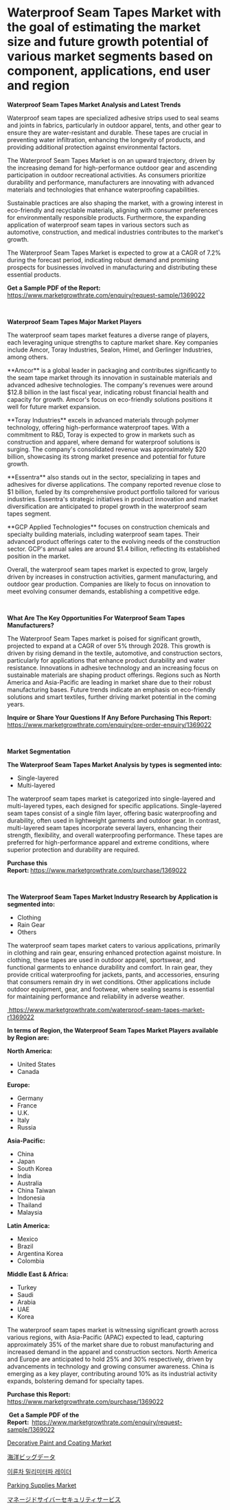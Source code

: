 <p><h1>Waterproof Seam Tapes Market with the goal of estimating the market size and future growth potential of various market segments based on component, applications, end user and region</h1></p><p><strong>Waterproof Seam Tapes Market Analysis and Latest Trends</strong></p>
<p><p>Waterproof seam tapes are specialized adhesive strips used to seal seams and joints in fabrics, particularly in outdoor apparel, tents, and other gear to ensure they are water-resistant and durable. These tapes are crucial in preventing water infiltration, enhancing the longevity of products, and providing additional protection against environmental factors. </p><p>The Waterproof Seam Tapes Market is on an upward trajectory, driven by the increasing demand for high-performance outdoor gear and ascending participation in outdoor recreational activities. As consumers prioritize durability and performance, manufacturers are innovating with advanced materials and technologies that enhance waterproofing capabilities. </p><p>Sustainable practices are also shaping the market, with a growing interest in eco-friendly and recyclable materials, aligning with consumer preferences for environmentally responsible products. Furthermore, the expanding application of waterproof seam tapes in various sectors such as automotive, construction, and medical industries contributes to the market's growth. </p><p>The Waterproof Seam Tapes Market is expected to grow at a CAGR of 7.2% during the forecast period, indicating robust demand and promising prospects for businesses involved in manufacturing and distributing these essential products.</p></p>
<p><strong>Get a Sample PDF of the Report:&nbsp;</strong> <a href="https://www.marketgrowthrate.com/enquiry/request-sample/1369022">https://www.marketgrowthrate.com/enquiry/request-sample/1369022</a></p>
<p>&nbsp;</p>
<p><strong>Waterproof Seam Tapes Major Market Players</strong></p>
<p><p>The waterproof seam tapes market features a diverse range of players, each leveraging unique strengths to capture market share. Key companies include Amcor, Toray Industries, Sealon, Himel, and Gerlinger Industries, among others.</p><p>**Amcor** is a global leader in packaging and contributes significantly to the seam tape market through its innovation in sustainable materials and advanced adhesive technologies. The company's revenues were around $12.8 billion in the last fiscal year, indicating robust financial health and capacity for growth. Amcor's focus on eco-friendly solutions positions it well for future market expansion.</p><p>**Toray Industries** excels in advanced materials through polymer technology, offering high-performance waterproof tapes. With a commitment to R&D, Toray is expected to grow in markets such as construction and apparel, where demand for waterproof solutions is surging. The company's consolidated revenue was approximately $20 billion, showcasing its strong market presence and potential for future growth.</p><p>**Essentra** also stands out in the sector, specializing in tapes and adhesives for diverse applications. The company reported revenue close to $1 billion, fueled by its comprehensive product portfolio tailored for various industries. Essentra's strategic initiatives in product innovation and market diversification are anticipated to propel growth in the waterproof seam tapes segment.</p><p>**GCP Applied Technologies** focuses on construction chemicals and specialty building materials, including waterproof seam tapes. Their advanced product offerings cater to the evolving needs of the construction sector. GCP's annual sales are around $1.4 billion, reflecting its established position in the market.</p><p>Overall, the waterproof seam tapes market is expected to grow, largely driven by increases in construction activities, garment manufacturing, and outdoor gear production. Companies are likely to focus on innovation to meet evolving consumer demands, establishing a competitive edge.</p></p>
<p>&nbsp;</p>
<p><strong>What Are The Key Opportunities For Waterproof Seam Tapes Manufacturers?</strong></p>
<p><p>The Waterproof Seam Tapes market is poised for significant growth, projected to expand at a CAGR of over 5% through 2028. This growth is driven by rising demand in the textile, automotive, and construction sectors, particularly for applications that enhance product durability and water resistance. Innovations in adhesive technology and an increasing focus on sustainable materials are shaping product offerings. Regions such as North America and Asia-Pacific are leading in market share due to their robust manufacturing bases. Future trends indicate an emphasis on eco-friendly solutions and smart textiles, further driving market potential in the coming years.</p></p>
<p><strong>Inquire or Share Your Questions If Any Before Purchasing This Report:</strong> <a href="https://www.marketgrowthrate.com/enquiry/pre-order-enquiry/1369022">https://www.marketgrowthrate.com/enquiry/pre-order-enquiry/1369022</a></p>
<p>&nbsp;</p>
<p><strong>Market Segmentation</strong></p>
<p><strong>The Waterproof Seam Tapes Market Analysis by types is segmented into:</strong></p>
<p><ul><li>Single-layered</li><li>Multi-layered</li></ul></p>
<p><p>The waterproof seam tapes market is categorized into single-layered and multi-layered types, each designed for specific applications. Single-layered seam tapes consist of a single film layer, offering basic waterproofing and durability, often used in lightweight garments and outdoor gear. In contrast, multi-layered seam tapes incorporate several layers, enhancing their strength, flexibility, and overall waterproofing performance. These tapes are preferred for high-performance apparel and extreme conditions, where superior protection and durability are required.</p></p>
<p><strong>Purchase this Report:&nbsp;</strong><a href="https://www.marketgrowthrate.com/purchase/1369022">https://www.marketgrowthrate.com/purchase/1369022</a></p>
<p>&nbsp;</p>
<p><strong>The Waterproof Seam Tapes Market Industry Research by Application is segmented into:</strong></p>
<p><ul><li>Clothing</li><li>Rain Gear</li><li>Others</li></ul></p>
<p><p>The waterproof seam tapes market caters to various applications, primarily in clothing and rain gear, ensuring enhanced protection against moisture. In clothing, these tapes are used in outdoor apparel, sportswear, and functional garments to enhance durability and comfort. In rain gear, they provide critical waterproofing for jackets, pants, and accessories, ensuring that consumers remain dry in wet conditions. Other applications include outdoor equipment, gear, and footwear, where sealing seams is essential for maintaining performance and reliability in adverse weather.</p></p>
<p><a href="https://www.marketgrowthrate.com/waterproof-seam-tapes-market-r1369022">&nbsp;https://www.marketgrowthrate.com/waterproof-seam-tapes-market-r1369022</a></p>
<p><strong>In terms of Region, the Waterproof Seam Tapes Market Players available by Region are:</strong></p>
<p>
    <p> <strong> North America: </strong>
        <ul>
            <li>United States</li>
            <li>Canada</li>
        </ul>
        </p> 
    <p> <strong> Europe: </strong>
        <ul>
            <li>Germany</li>
            <li>France</li>
            <li>U.K.</li>
            <li>Italy</li>
            <li>Russia</li>
        </ul>
        </p> 
    <p> <strong> Asia-Pacific: </strong>
        <ul>
            <li>China</li>
            <li>Japan</li>
            <li>South Korea</li>
            <li>India</li>
            <li>Australia</li>
            <li>China Taiwan</li>
            <li>Indonesia</li>
            <li>Thailand</li>
            <li>Malaysia</li>
        </ul>
        </p> 
    <p> <strong> Latin America: </strong>
        <ul>
            <li>Mexico</li>
            <li>Brazil</li>
            <li>Argentina Korea</li>
            <li>Colombia</li>
        </ul>
        </p> 
    <p> <strong> Middle East & Africa: </strong>
        <ul>
            <li>Turkey</li>
            <li>Saudi</li>
            <li>Arabia</li>
            <li>UAE</li>
            <li>Korea</li>
        </ul>
    </p>
    </p>
<p><p>The waterproof seam tapes market is witnessing significant growth across various regions, with Asia-Pacific (APAC) expected to lead, capturing approximately 35% of the market share due to robust manufacturing and increased demand in the apparel and construction sectors. North America and Europe are anticipated to hold 25% and 30% respectively, driven by advancements in technology and growing consumer awareness. China is emerging as a key player, contributing around 10% as its industrial activity expands, bolstering demand for specialty tapes.</p></p>
<p><strong>Purchase this Report: </strong><a href="https://www.marketgrowthrate.com/purchase/1369022">https://www.marketgrowthrate.com/purchase/1369022</a></p>
<p>&nbsp;<strong>Get a Sample PDF of the Report:&nbsp;&nbsp;</strong><a href="https://www.marketgrowthrate.com/enquiry/request-sample/1369022">https://www.marketgrowthrate.com/enquiry/request-sample/1369022</a></p>
<p><strong></strong></p>
<p><p><a href="https://issuu.com/reportprime-2/docs/decorative-paint-and-coating-market_ccfe31c13f6dbb">Decorative Paint and Coating Market</a></p><p><a href="https://medium.com/@ismaelblick2023/%E3%83%9E%E3%83%AA%E3%83%B3%E3%83%93%E3%83%83%E3%82%B0%E3%83%87%E3%83%BC%E3%82%BF%E5%B8%82%E5%A0%B4%E3%81%AE%E3%82%B7%E3%82%A7%E3%82%A2-%E8%A6%8F%E6%A8%A1-%E3%83%88%E3%83%AC%E3%83%B3%E3%83%89-%E7%94%A3%E6%A5%AD%E5%88%86%E6%9E%90%E3%83%AC%E3%83%9D%E3%83%BC%E3%83%88-%E7%94%A8%E9%80%94%E5%88%A5-%E5%86%8D%E7%94%9F%E5%8F%AF%E8%83%BD%E3%82%A8%E3%83%8D%E3%83%AB%E3%82%AE%E3%83%BC-%E6%BC%81%E6%A5%AD-%E3%82%AF%E3%82%B8%E3%83%A9%E3%82%A6%E3%82%A9%E3%83%83%E3%83%81%E3%83%B3%E3%82%B0-%E6%B5%B7%E6%B4%8B%E4%BF%9D%E8%AD%B7%E5%8C%BA%E5%9F%9F-%E6%B5%B7%E6%B4%8B%E4%BA%A4%E9%80%9A-%E6%B5%9A%E6%B8%AB-%E6%B8%AF%E6%B9%BE-%E3%82%AA%E3%83%95%E3%82%B7%E3%83%A7%E3%82%A2%E5%BB%BA%E8%A8%AD-%E3%82%BF%E3%82%A4%E3%83%97%E5%88%A5-%E3%82%BD%E3%83%95%E3%83%88%E3%82%A6%E3%82%A7%E3%82%A2-%E3%82%B5-db76e5c3fd92?postPublishedType=repub">海洋ビッグデータ</a></p><p><a href="https://medium.com/@nykefletcher/%EC%8B%A0%ED%9D%A5-%EC%9D%B4%EB%A5%9C%EC%B0%A8-%EB%B0%80%EB%A6%AC%EB%AF%B8%ED%84%B0%ED%8C%8C-%EB%A0%88%EC%9D%B4%EB%8D%94-%EC%8B%9C%EC%9E%A5-%EA%B8%B0%ED%9A%8C-2024%EB%85%84%EB%B6%80%ED%84%B0-2031%EB%85%84%EA%B9%8C%EC%A7%80%EC%9D%98-%ED%88%AC%EC%9E%90%EC%9E%90-%EB%B0%8F-%EC%9D%B4%ED%95%B4%EA%B4%80%EA%B3%84%EC%9E%90%EB%A5%BC-%EC%9C%84%ED%95%9C-%EC%8B%9C%EC%9E%A5-%EB%B6%84%EC%84%9D-19d9a144922f">이륜차 밀리미터파 레이더</a></p><p><a href="https://www.linkedin.com/pulse/global-parking-supplies-market-exploring-share-trends-future-growth-142gf?trackingId=bALtoHoiSAiuAwI3iXKFgw%3D%3D">Parking Supplies Market</a></p><p><a href="https://medium.com/@ismaelblick2023/%E3%82%B0%E3%83%AD%E3%83%BC%E3%83%90%E3%83%AB%E3%83%9E%E3%83%8D%E3%83%BC%E3%82%B8%E3%83%89%E3%82%B5%E3%82%A4%E3%83%90%E3%83%BC%E3%82%BB%E3%82%AD%E3%83%A5%E3%83%AA%E3%83%86%E3%82%A3%E3%82%B5%E3%83%BC%E3%83%93%E3%82%B9%E5%B8%82%E5%A0%B4%E3%81%AE%E3%82%B7%E3%82%A7%E3%82%A2%E3%81%A8%E6%88%90%E9%95%B7%E6%A9%9F%E4%BC%9A-%E5%B8%82%E5%A0%B4%E8%A6%8F%E6%A8%A1%E3%81%AF2024%E5%B9%B4%E3%81%8B%E3%82%892031%E5%B9%B4%E3%81%AE%E6%9C%9F%E9%96%93%E3%81%AB%E3%82%8F%E3%81%9F%E3%82%8A-%E5%B9%B4%E5%B9%B3%E5%9D%87%E6%88%90%E9%95%B7%E7%8E%87-cagr-10-5-%E3%81%A7%E6%88%90%E9%95%B7%E3%81%97%E3%81%A6%E3%81%84%E3%81%BE%E3%81%99-0f6146023efb?postPublishedType=repub">マネージドサイバーセキュリティサービス</a></p></p>